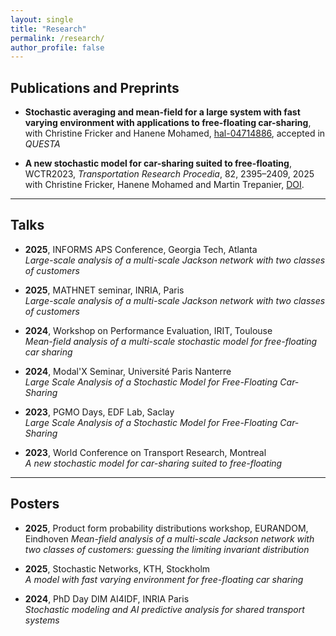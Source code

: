 ```yaml
---
layout: single
title: "Research"
permalink: /research/
author_profile: false
---
```


## Publications and Preprints

- **Stochastic averaging and mean-field for a large system with fast varying environment with applications to free-floating car-sharing**,  
  with Christine Fricker and Hanene Mohamed, [hal-04714886](https://hal.science/hal-04714886), accepted in *QUESTA*

- **A new stochastic model for car-sharing suited to free-floating**, WCTR2023, *Transportation Research Procedia*, 82, 2395–2409, 2025  
  with Christine Fricker, Hanene Mohamed and Martin Trepanier, [DOI](https://www.google.com/url?q=https%3A%2F%2Fwww.sciencedirect.com%2Fscience%2Farticle%2Fpii%2FS2352146524004939&sa=D).



---

## Talks

- **2025**, INFORMS APS Conference, Georgia Tech, Atlanta  
  *Large-scale analysis of a multi-scale Jackson network with two classes of customers*

- **2025**, MATHNET seminar, INRIA, Paris  
  *Large-scale analysis of a multi-scale Jackson network with two classes of customers*

- **2024**, Workshop on Performance Evaluation, IRIT, Toulouse  
  *Mean-field analysis of a multi-scale stochastic model for free-floating car sharing*

- **2024**, Modal'X Seminar, Université Paris Nanterre  
  *Large Scale Analysis of a Stochastic Model for Free-Floating Car-Sharing*

- **2023**, PGMO Days, EDF Lab, Saclay  
  *Large Scale Analysis of a Stochastic Model for Free-Floating Car-Sharing*

- **2023**, World Conference on Transport Research, Montreal  
  *A new stochastic model for car-sharing suited to free-floating*

---

## Posters
- **2025**, Product form probability distributions workshop, EURANDOM, Eindhoven
  *Mean-field analysis of a multi-scale Jackson network with two classes of customers:
  guessing the limiting invariant distribution*

- **2025**, Stochastic Networks, KTH, Stockholm  
  *A model with fast varying environment for free-floating car sharing*

- **2024**, PhD Day DIM AI4IDF, INRIA Paris  
  *Stochastic modeling and AI predictive analysis for shared transport systems*
